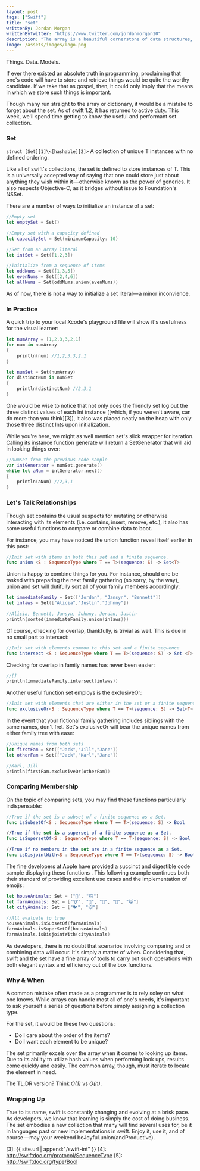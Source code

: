 ```yaml
---
layout: post
tags: ["Swift"]
title: "set"
writtenBy: Jordan Morgan
writtenByTwitter: "https://www.twitter.com/jordanmorgan10"
description: "The array is a beautiful cornerstone of data structures, but sometimes we call upon its close cousin - the set. Here's how Swift's version works."
image: /assets/images/logo.png
---
```

Things. Data. Models.

If ever there existed an absolute truth in programming, proclaiming that one's code will have to store and retrieve things would be quite the worthy candidate. If we take that as gospel, then, it could only imply that the means in which we store such things is important.

Though many run straight to the array or dictionary, it would be a mistake to forget about the set. As of swift 1.2, it has returned to active duty. This week, we'll spend time getting to know the useful and performant set collection.

### Set<T>

`struct [Set][1]\<[hashable][2]>`
A collection of unique T instances with no defined ordering.

Like all of swift's collections, the set is defined to store instances of T. This is a universally accepted way of saying that one could store just about anything they wish within it — otherwise known as the power of generics. It also respects Objective-C, as it bridges without issue to Foundation's NSSet.

There are a number of ways to initialize an instance of a set:
```swift
//Empty set  
let emptySet = Set()

//Empty set with a capacity defined  
let capacitySet = Set(minimumCapacity: 10)

//Set from an array literal  
let intSet = Set([1,2,3])

//Initialize from a sequence of items  
let oddNums = Set([1,3,5])  
let evenNums = Set([2,4,6])  
let allNums = Set(oddNums.union(evenNums))
```
As of now, there is not a way to initialize a set literal — a minor inconvience.

### In Practice

A quick trip to your local Xcode's playground file will show it's usefulness for the visual learner:
```swift
let numArray = [1,2,3,3,2,1]  
for num in numArray  
{  
    println(num) //1,2,3,3,2,1  
}

let numSet = Set(numArray)  
for distinctNum in numSet  
{  
    println(distinctNum) //2,3,1  
}
```
One would be wise to notice that not only does the friendly set log out the three distinct values of each Int instance ([which, if you weren't aware, can do more than you think][3]), it also was placed neatly on the heap with only those three distinct Ints upon initialization.

While you're here, we might as well mention set's slick wrapper for iteration. Calling its instance function generate will return a SetGenerator that will aid in looking things over:
```swift
//numSet from the previous code sample  
var intGenerator = numSet.generate()  
while let aNum = intGenerator.next()  
{  
    println(aNum) //2,3,1  
}
```
### Let's Talk Relationships

Though set contains the usual suspects for mutating or otherwise interacting with its elements (i.e. contains, insert, remove, etc.), it also has some useful functions to compare or combine data to boot.

For instance, you may have noticed the union function reveal itself earlier in this post:
```swift
//Init set with items in both this set and a finite sequence.  
func union <S : SequenceType where T == T>(sequence: S) -> Set<T>
```
Union is happy to combine things for you. For instance, should one be tasked with preparing the next family gathering (so sorry, by the way), union and set will dutifully sort all of your family members accordingly:
```swift
let immediateFamily = Set(["Jordan", "Jansyn", "Bennett"])  
let inlaws = Set(["Alicia","Justin","Johnny"])

//Alicia, Bennett, Jansyn, Johnny, Jordan, Justin  
println(sorted(immediateFamily.union(inlaws)))
```
Of course, checking for overlap, thankfully, is trivial as well. This is due in no small part to intersect:
```swift
//Init set with elements common to this set and a finite sequence  
func intersect <S : SequenceType where T == T>(sequence: S) -> Set <T>
```
Checking for overlap in family names has never been easier:
```swift
//[]  
println(immediateFamily.intersect(inlaws))
```
Another useful function set employs is the exclusiveOr:
```swift
//Init set with elements that are either in the set or a finite sequence but do not occur in both.  
func exclusiveOr<S : SequenceType where T == T>(sequence: S) -> Set<T>
```
In the event that your fictional family gathering includes siblings with the same names, don't fret. Set's exclusiveOr will bear the unique names from either family tree with ease:
```swift
//Unique names from both sets  
let firstFam = Set(["Jack","Jill","Jane"])  
let otherFam = Set(["Jack","Karl","Jane"])

//Karl, Jill  
println(firstFam.exclusiveOr(otherFam))
```
### Comparing Membership

On the topic of comparing sets, you may find these functions particularly indispensable:
```swift
//True if the set is a subset of a finite sequence as a Set.  
func isSubsetOf<S : SequenceType where T == T>(sequence: S) -> Bool

//True if the set is a superset of a finite sequence as a Set.  
func isSupersetOf<S : SequenceType where T == T>(sequence: S) -> Bool

//True if no members in the set are in a finite sequence as a Set.  
func isDisjointWith<S : SequenceType where T == T>(sequence: S) -> Bool
```
The fine developers at Apple have provided a succinct and digestible code sample displaying these functions . This following example continues both their standard of providing excellent use cases and the implementation of emojis:
```swift
let houseAnimals: Set = ["🐶", "🐱"]  
let farmAnimals: Set = ["🐮", "🐔", "🐑", "🐶", "🐱"]  
let cityAnimals: Set = ["🐦", "🐭"]

//All evaluate to true  
houseAnimals.isSubsetOf(farmAnimals)  
farmAnimals.isSuperSetOf(houseAnimals)  
farmAnimals.isDisjointWith(cityAnimals)
```
As developers, there is no doubt that scenarios involving comparing and or combining data will occur. It's simply a matter of when. Considering that, swift and the set have a fine array of tools to carry out such operations with both elegant syntax and efficiency out of the box functions.

### Why & When

A common mistake often made as a programmer is to rely soley on what one knows. While arrays can handle most all of one's needs, it's important to ask yourself a series of questions before simply assigning a collection type.

For the set, it would be these two questions:

* Do I care about the order of the items?
* Do I want each element to be unique?

The set primarily excels over the array when it comes to looking up items. Due to its ability to utilize hash values when performing look ups, results come quickly and easily. The common array, though, must iterate to locate the element in need.

The TL;DR version? Think _O(1)_ vs _O(n)_.

### Wrapping Up

True to its name, swift is constantly changing and evolving at a brisk pace. As developers, we know that learning is simply the cost of doing business. The set embodies a new collection that many will find several uses for, be it in languages past or new implementations in swift. Enjoy it, use it, and of course — may your weekend beJoyful.union(andProductive).

[1]: http://swiftdoc.org/type/Set
[2]: http://swiftdoc.org/protocol/Hashable
[3]: {{ site.url | append:"/swift-int" }}
[4]: http://swiftdoc.org/protocol/SequenceType
[5]: http://swiftdoc.org/type/Bool